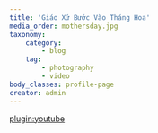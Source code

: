 ```yaml
---
title: 'Giáo Xứ Bước Vào Tháng Hoa'
media_order: mothersday.jpg
taxonomy:
    category:
        - blog
    tag:
        - photography
        - video
body_classes: profile-page
creator: admin
---
```


[plugin:youtube](https://www.youtube.com/watch?v=o6Lu5IRGIbc)